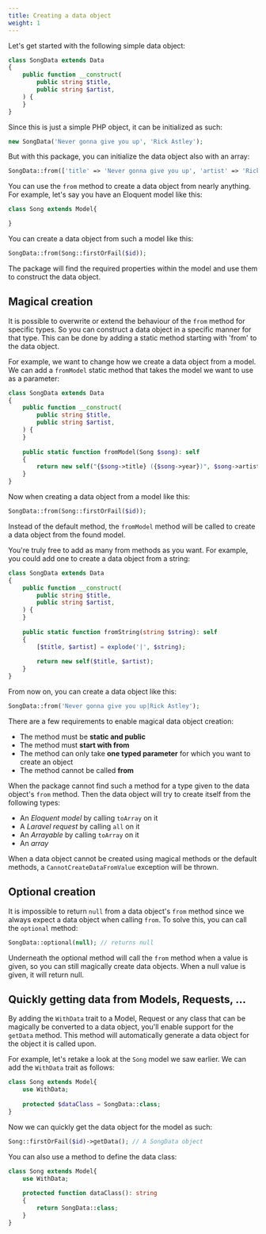 ```yaml
---
title: Creating a data object
weight: 1
---
```


Let's get started with the following simple data object:

```php
class SongData extends Data
{
    public function __construct(
        public string $title,
        public string $artist,
    ) {
    }
}
```

Since this is just a simple PHP object, it can be initialized as such:

```php
new SongData('Never gonna give you up', 'Rick Astley');
```

But with this package, you can initialize the data object also with an array:

```php
SongData::from(['title' => 'Never gonna give you up', 'artist' => 'Rick Astley']);
```

You can use the `from` method to create a data object from nearly anything. For example, let's say you have an Eloquent model like this:

```php
class Song extends Model{

}
```

You can create a data object from such a model like this:

```php
SongData::from(Song::firstOrFail($id));
```

The package will find the required properties within the model and use them to construct the data object.

## Magical creation

It is possible to overwrite or extend the behaviour of the `from` method for specific types. So you can construct a data object in a specific manner for that type. This can be done by adding a static method starting with 'from' to the data object.

For example, we want to change how we create a data object from a model. We can add a `fromModel` static method that takes the model we want to use as a parameter:

```php
class SongData extends Data
{
    public function __construct(
        public string $title,
        public string $artist,
    ) {
    }
    
    public static function fromModel(Song $song): self
    {
        return new self("{$song->title} ({$song->year})", $song->artist);
    }
}
```

Now when creating a data object from a model like this:

```php
SongData::from(Song::firstOrFail($id));
```

Instead of the default method, the `fromModel` method will be called to create a data object from the found model.

You're truly free to add as many from methods as you want. For example, you could add one to create a data object from a string:

```php
class SongData extends Data
{
    public function __construct(
        public string $title,
        public string $artist,
    ) {
    }
    
    public static function fromString(string $string): self
    {
        [$title, $artist] = explode('|', $string);
    
        return new self($title, $artist);
    }
}
```

From now on, you can create a data object like this:

```php
SongData::from('Never gonna give you up|Rick Astley');
```

There are a few requirements to enable magical data object creation:

- The method must be **static and public**
- The method must **start with from**
- The method can only take **one typed parameter** for which you want to create an object
- The method cannot be called **from**

When the package cannot find such a method for a type given to the data object's `from` method. Then the data object will try to create itself from the following types:

- An *Eloquent model* by calling `toArray` on it
- A *Laravel request* by calling `all` on it
- An *Arrayable* by calling `toArray` on it
- An *array*

When a data object cannot be created using magical methods or the default methods, a `CannotCreateDataFromValue` exception will be thrown.

## Optional creation

It is impossible to return `null` from a data object's `from` method since we always expect a data object when calling `from`. To solve this, you can call the `optional` method:

```php
SongData::optional(null); // returns null
```

Underneath the optional method will call the `from` method when a value is given, so you can still magically create data objects. When a null value is given, it will return null.

## Quickly getting data from Models, Requests, ...

By adding the `WithData` trait to a Model, Request or any class that can be magically be converted to a data object, you'll enable support for the `getData` method. This method will automatically generate a data object for the object it is called upon.

For example, let's retake a look at the `Song` model we saw earlier. We can add the `WithData` trait as follows:

```php
class Song extends Model{
    use WithData;
    
    protected $dataClass = SongData::class;
}
```

Now we can quickly get the data object for the model as such:

```php
Song::firstOrFail($id)->getData(); // A SongData object
```

You can also use a method to define the data class:

```php
class Song extends Model{
    use WithData;
    
    protected function dataClass(): string
    {
        return SongData::class;
    }
}
```
